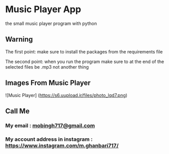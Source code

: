 # Music Player App
the small music player program with python

## Warning
The first point: make sure to install the packages from the requirements file

The second point: when you run the program make sure to at the end of the selected files be .mp3 not another thing

## Images From Music Player
![Music Player] (https://s6.uupload.ir/files/photo_lqd7.png)

## Call Me

### My email : mobingh717@gmail.com


### My account address in instagram : https://www.instagram.com/m.ghanbari717/
